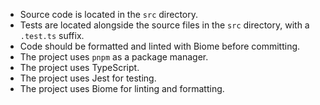 - Source code is located in the `src` directory.
- Tests are located alongside the source files in the `src` directory, with a `.test.ts` suffix.
- Code should be formatted and linted with Biome before committing.
- The project uses `pnpm` as a package manager.
- The project uses TypeScript.
- The project uses Jest for testing.
- The project uses Biome for linting and formatting.